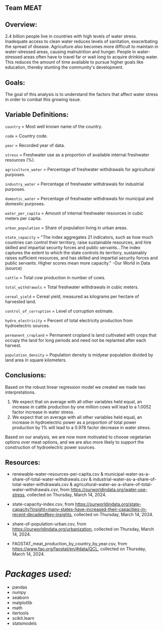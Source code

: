 ## Team MEAT

## Overview:

2.4 billion people live in countries with high levels of water stress. Inadequate access to clean water reduces levels of sanitation, exacerbating the spread of disease. Agriculture also becomes more difficult to maintain in water-stressed areas, causing malnutrition and hunger. People in water-stressed areas often have to travel far or wait long to acquire drinking water. This reduces the amount of time available to pursue higher goals like education, thereby stunting the community's development. 

## Goals: 

The goal of this analysis is to understand the factors that affect water stress in order to combat this growing issue.

## Variable Definitions:

`country` = Most well known name of the country.

`code` = Country code.

`year` = Recorded year of data.

`stress` = Freshwater use as a proportion of available internal freshwater resources (%).

`agriculture_water` = Percentage of freshwater withdrawals for agricultural purposes.

`industry_water` = Percentage of freshwater withdrawals for industrial purposes.

`domestic_water` = Percentage of freshwater withdrawals for municipal and domestic purposes.

`water_per_capita` = Amount of internal freshwater resources in cubic meters per capita.

`urban_population` = Share of population living in urban areas.

`state_capacity` = "The index aggregates 21 indicators, such as how much countries can control their territory, raise sustainable resources, and hire skilled and impartial security forces and public servants...The index captures the extent to which the state controls its territory, sustainably raises sufficient resources, and has
skilled and impartial security forces and public servants. Higher scores mean more capacity."  -Our World in Data (source)

`cattle` = Total cow production in number of cows.

`total_withdrawals` = Total freshwater withdrawals in cubic meters.

`cereal_yield` = Cereal yield, measured as kilograms per hectare of harvested land.

`control_of_corruption` = Level of corruption estimate.

`hydro_electricity` = Percent of total electricity production from hydroelectric sources.

`permanent_cropland` = Permanent cropland is land cultivated with crops that occupy the land for long periods and need not be replanted after each harvest.

`population_density` = Population density is midyear population divided by land area in square kilometers.

## Conclusions:

Based on the robust linear regression model we created we made two interpretations. 
1. We expect that on average with all other variables held equal, an increase in cattle production by one million cows will lead to a 1.0052 factor increase in water stress.
2. We expect that on average with all other variables held equal, an increase in hydroelectric power as a proportion of total power production by 1% will lead to a 0.978 factor decrease in water stress.

Based on our analysis, we are now more motivated to choose vegetarian options over meat options, and we are also more likely to support the construction of hydroelectric power sources.

## Resources:

- renewable-water-resources-per-capita.csv & municipal-water-as-a-share-of-total-water-withdrawals.csv & industrial-water-as-a-share-of-total-water-withdrawals.csv & agricultural-water-as-a-share-of-total-water-withdrawals.csv, from https://ourworldindata.org/water-use-stress, collected on Thursday, March 14, 2024.

- state-capacity-index.csv, from https://ourworldindata.org/state-capacity?insight=many-states-have-increased-their-capacities-in-recent-decades#key-insights, collected on Thursday, March 14, 2024.

- share-of-population-urban.csv, from https://ourworldindata.org/urbanization, collected on Thursday, March 14, 2024.

- FAOSTAT_meat_production_by_country_by_year.csv, from https://www.fao.org/faostat/en/#data/QCL, collected on Thursday, March 14, 2024.
  
# *Packages used:*

- pandas
- numpy
- seaborn
- matplotlib
- math
- itertools
- scikit.learn
- statsmodels
